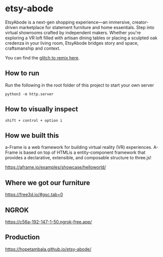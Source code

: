 # etsy-abode
EtsyAbode is a next-gen shopping experience—an immersive, creator-driven marketplace for statement furniture and home essentials. Step into virtual showrooms crafted by independent makers. Whether you're exploring a VR loft filled with artisan dining tables or placing a sculpted oak credenza in your living room, EtsyAbode bridges story and space, craftsmanship and context.

You can find the [glitch to remix here](https://glitch.com/edit/#!/etsy-vr).

## How to run

Run the following in the root folder of this project to start your own server

```
python3 -m http.server
```

## How to visually inspect 

`shift + control + option i`

## How we built this

a-Frame is a web framework for building virtual reality (VR) experiences. A-Frame is based on top of HTMLis a entity-component framework that provides a declarative, extensible, and composable structure to three.js!

https://aframe.io/examples/showcase/helloworld/

## Where we got our furniture

https://free3d.io/#gsc.tab=0

## NGROK

https://c56a-192-147-1-50.ngrok-free.app/


## Production

https://hopetambala.github.io/etsy-abode/

